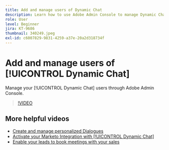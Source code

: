 ```yaml
---
title: Add and manage users of Dynamic Chat
description: Learn how to use Adobe Admin Console to manage Dynamic Chat user access.
role: User
level: Beginner
jira: KT-9686
thumbnail: 340249.jpeg
exl-id: c6007829-9831-4259-a37e-20a2d318734f
---
```

# Add and manage users of [!UICONTROL Dynamic Chat] 

Manage your [!UICONTROL Dynamic Chat]  users through Adobe Admin Console.

>[!VIDEO](https://video.tv.adobe.com/v/340249/?quality=12&learn=on)

## More helpful videos

* [Create and manage personalized Dialogues](dialogue-management.md)
* [Activate your Marketo Integration with [!UICONTROL Dynamic Chat] ](marketo-integration.md)
* [Enable your leads to book meetings with your sales](meeting-booking.md)
